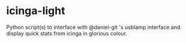 icinga-light
============

Python script(s) to interface with @daniel-git 's usblamp interface and display quick stats from icinga in glorious colour.
